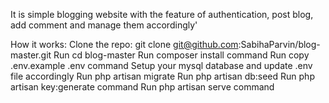 It is simple blogging website with the feature of authentication, post blog, add comment and manage them accordingly'


How it works:
Clone the repo: git clone git@github.com:SabihaParvin/blog-master.git
Run cd blog-master
Run composer install command
Run copy .env.example .env command
Setup your mysql database  and update .env file accordingly
Run php artisan migrate
Run php artisan db:seed
Run php artisan key:generate command
Run php artisan serve command
